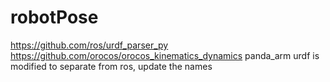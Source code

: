 # robotPose
https://github.com/ros/urdf_parser_py
https://github.com/orocos/orocos_kinematics_dynamics
panda_arm urdf is modified to separate from ros, update the names